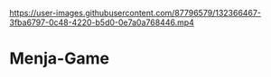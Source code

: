 

https://user-images.githubusercontent.com/87796579/132366467-3fba6797-0c48-4220-b5d0-0e7a0a768446.mp4

# Menja-Game
